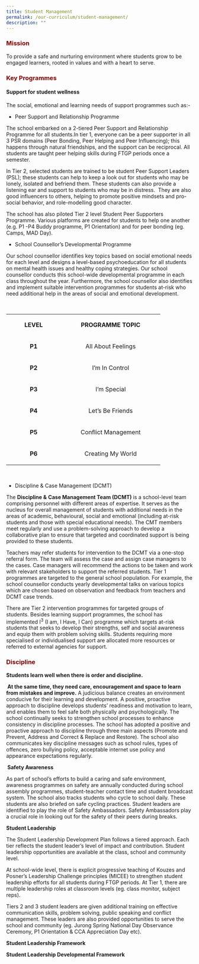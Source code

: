 ```yaml
---
title: Student Management
permalink: /our-curriculum/student-management/
description: ""
---
```

<h3><span style="color: #800000;"><strong>Mission</strong></span></h3>
<p>To provide a safe and nurturing environment where students grow to be engaged learners, rooted in values and with a heart to serve.</p>

<h3><span style="color: #800000;"><strong>Key Programmes</strong></span></h3>
<h4><strong>Support for student wellness</strong></h4>

<p>The social, emotional and learning needs of support programmes such as:-</p>
<ul>
<li>Peer Support and Relationship Programme</li>
</ul>
<p>The school embarked on a 2-tiered Peer Support and Relationship Programme for all students.In tier 1, everyone can be a peer supporter in all 3 PSR domains (Peer Bonding, Peer Helping and Peer Influencing); this happens through natural friendships, and the support can be reciprocal. All students are taught peer helping skills during FTGP periods once a semester.</p>

<p>In Tier 2, selected students are trained to be student Peer Support Leaders (PSL); these students can help to keep a look out for students who may be lonely, isolated and befriend them. These students can also provide a listening ear and support to students who may be in distress.&nbsp; They are also good influencers to others, helping to promote positive mindsets and pro-social behavior, and role-modelling good character.</p>
<p>The school has also piloted Tier 2 level Student Peer Supporters Programme. Various platforms are created for students to help one another (e.g. P1 -P4 Buddy programme, P1 Orientation) and for peer bonding (eg. Camps, MAD Day).</p>
<ul>
<li>School Counsellor&rsquo;s Developmental Programme</li>
</ul>
<p>Our school counsellor identifies key topics based on social emotional needs for each level and designs a level-based psychoeducation for all students on mental health issues and healthy coping strategies. Our school counsellor conducts this school-wide developmental programme in each class throughout the year. Furthermore, the school counsellor also identifies and implement suitable intervention programmes for students at-risk who need additional help in the areas of social and emotional development.&nbsp;</p>
<p>&nbsp;</p>
<table width="384">
<tbody>
<tr>
<td style="text-align: center;" width="132">
<p><strong>LEVEL</strong></p>
</td>
<td style="text-align: center;" width="252">
<p><strong>PROGRAMME TOPIC</strong></p>
</td>
</tr>
<tr>
<td style="text-align: center;" width="132">
<p><strong>P1</strong></p>
</td>
<td style="text-align: center;" width="252">
<p>All About Feelings</p>
</td>
</tr>
<tr>
<td style="text-align: center;" width="132">
<p><strong>P2</strong></p>
</td>
<td style="text-align: center;" width="252">
<p>I&rsquo;m In Control</p>
</td>
</tr>
<tr>
<td style="text-align: center;" width="132">
<p><strong>P3</strong></p>
</td>
<td style="text-align: center;" width="252">
<p>I&rsquo;m Special</p>
</td>
</tr>
<tr>
<td style="text-align: center;" width="132">
<p><strong>P4</strong></p>
</td>
<td style="text-align: center;" width="252">
<p>Let&rsquo;s Be Friends</p>
</td>
</tr>
<tr>
<td style="text-align: center;" width="132">
<p><strong>P5</strong></p>
</td>
<td style="text-align: center;" width="252">
<p>Conflict Management</p>
</td>
</tr>
<tr>
<td style="text-align: center;" width="132">
<p><strong>P6</strong></p>
</td>
<td style="text-align: center;" width="252">
<p>Creating My World</p>
</td>
</tr>
</tbody>
</table>
<p>&nbsp;</p>
<ul>
<li>Discipline &amp; Case Management (DCMT)</li>
</ul>
<p>The <strong>Discipline &amp;</strong> <strong>Case Management Team (DCMT) </strong>is a school-level team comprising personnel with different areas of expertise. It serves as the nucleus for overall management of students with additional needs in the areas of academic, behavioural, social and emotional (including at-risk students and those with special educational needs). The CMT members meet regularly and use a problem-solving approach to develop a collaborative plan to ensure that targeted and coordinated support is being provided to these students.</p>
<p>Teachers may refer students for intervention to the DCMT via a one-stop referral form. The team will assess the case and assign case managers to the cases. Case managers will recommend the actions to be taken and work with relevant stakeholders to support the referred students. Tier 1 programmes are targeted to the general school population. For example, the school counsellor conducts yearly developmental talks on various topics which are chosen based on observation and feedback from teachers and DCMT case trends.</p>
<p>There are Tier 2 intervention programmes for targeted groups of students.&nbsp;Besides learning support programmes, the school has implemented I<sup>3</sup> (I am, I Have, I Can) programme which targets at-risk students that seeks to develop their strengths, self and social awareness and equip them with problem solving skills. Students requiring more specialised or individualised support are allocated more resources or referred to external agencies for support.&nbsp;</p>

<h3><span style="color: #800000;"><strong>Discipline</strong></span></h3>
<p><strong>Students learn well when there is order and discipline.</strong>
	
<strong>&nbsp;</strong><strong>At the same time, they need care, encouragement and space to learn from mistakes and improve.</strong>&nbsp;A judicious balance creates an environment conducive for their learning and development. A positive, proactive approach to discipline&nbsp;develops students&rsquo; readiness and motivation&nbsp;to learn, and enables them to feel safe both physically and psychologically. The school continually seeks to strengthen school processes to enhance consistency in discipline processes.&nbsp;The school has adopted a positive and proactive approach to discipline through three main aspects (Promote and Prevent, Address and Correct &amp; Replace and Restore). The school also communicates key discipline messages such as school rules, types of offences, zero bullying policy, acceptable internet use policy and appearance expectations regularly.</p>
<p><strong>&nbsp;</strong><strong>Safety Awareness</strong></p>
<p>As part of school&rsquo;s efforts to build a caring and safe environment, awareness programmes on safety are annually conducted during school assembly programmes, student-teacher contact time and student broadcast system. The school also tracks students who cycle to school daily. These students are also briefed on safe cycling practices. Student leaders are identified to play the role of Safety Ambassadors. Safety Ambassadors play a crucial role in looking out for the safety of their peers during breaks.</p>
<p><strong>Student Leadership</strong></p>
<p>The Student Leadership Development Plan follows a tiered approach. Each tier reflects the student leader&rsquo;s level of impact and contribution. Student leadership opportunities are available at the class, school and community level.</p>
<p>At school-wide level, there is explicit progressive teaching of Kouzes and Posner&rsquo;s Leadership Challenge principles (MICEE) to strengthen student leadership efforts for all students during FTGP periods. At Tier 1, there are multiple leadership roles at classroom levels (eg. class monitor, subject reps).</p>
<p>Tiers 2 and 3 student leaders are given additional training on effective communication skills, problem solving, public speaking and conflict management. These leaders are also provided opportunities to serve the school and community (eg. Jurong Spring National Day Observance Ceremony, P1 Orientation &amp; CCA Appreciation Day etc).</p>
<p><strong>Student Leadership Framework</strong></p>
<p><strong>Student Leadership Developmental Framework</strong></p>